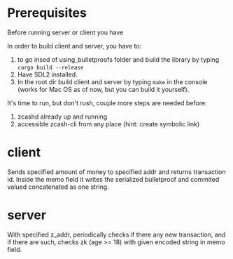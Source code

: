# Prerequisites
Before running server or client you have 

In order to build client and server, you have to: 
1. to go insed of using_bulletproofs folder and build the library by typing `cargo build --release`
2. Have SDL2 installed.
3. In the root dir build client and server by typing `make` in the console (works for Mac OS as of now, but you can build it yourself).

It's time to run, but don't rush, couple more steps are needed before:
1. zcashd already up and running
2. accessible zcash-cli from any place (hint: create symbolic link)

# client
Sends specified amount of money to specified addr and returns transaction id. Inside the memo field it writes the serialized bulletproof and commited valued concatenated as one string.

# server
With specified z_addr, periodically checks if there any new transaction, and if there are such, checks zk (age >= 18) with given encoded string in memo field.